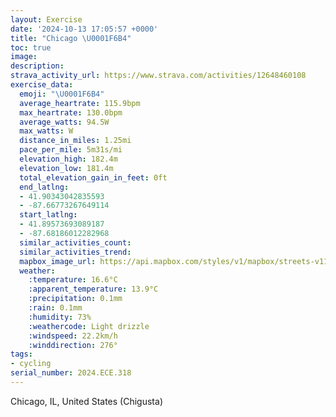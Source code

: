 ```yaml
---
layout: Exercise
date: '2024-10-13 17:05:57 +0000'
title: "Chicago \U0001F6B4"
toc: true
image:
description:
strava_activity_url: https://www.strava.com/activities/12648460108
exercise_data:
  emoji: "\U0001F6B4"
  average_heartrate: 115.9bpm
  max_heartrate: 130.0bpm
  average_watts: 94.5W
  max_watts: W
  distance_in_miles: 1.25mi
  pace_per_mile: 5m31s/mi
  elevation_high: 182.4m
  elevation_low: 181.4m
  total_elevation_gain_in_feet: 0ft
  end_latlng:
  - 41.90343042835593
  - -87.66773267649114
  start_latlng:
  - 41.89573693089187
  - -87.68186012282968
  similar_activities_count:
  similar_activities_trend:
  mapbox_image_url: https://api.mapbox.com/styles/v1/mapbox/streets-v11/static/path-5+787af2-1.0(wwu~FxadvO%3FwEE_JCe%40G_%40%3F%5BGMEEQC%5B%3F%7DEHqGF_B%40qACg%40DsBBmE%3FwELe%40AeA%3FOEEGEWEsAI%7BYGaH),pin-s-s+e5b22e(-87.68045,41.8958),pin-s-f+89ae00(-87.67082999999998,41.903250000000014)/auto/800x800?access_token=pk.eyJ1Ijoiam9zaGJlY2ttYW4iLCJhIjoiY205eWR2aDd1MWZ6djJrbXc4a3M0bWZleiJ9.XiG9OWkNcZk2QzjJbxLB4A
  weather:
    :temperature: 16.6°C
    :apparent_temperature: 13.9°C
    :precipitation: 0.1mm
    :rain: 0.1mm
    :humidity: 73%
    :weathercode: Light drizzle
    :windspeed: 22.2km/h
    :winddirection: 276°
tags:
- cycling
serial_number: 2024.ECE.318
---
```

Chicago, IL, United States (Chigusta)
